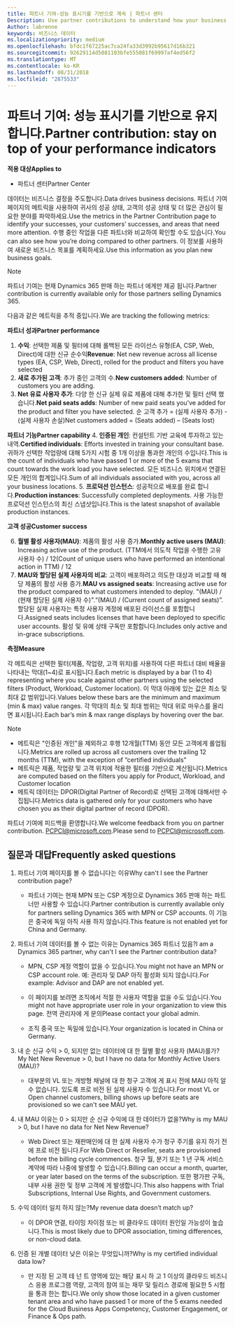 ```yaml
---
title: 파트너 기여-성능 표시기를 기반으로 계속 | 파트너 센터
Description: Use partner contributions to understand how your business is growing and succeeding
Author: labrenne
keywords: 비즈니스 데이터
ms.localizationpriority: medium
ms.openlocfilehash: bfdc1f67225ac7ca24fa33d3992b95617d16b321
ms.sourcegitcommit: 92629114d5081103bfe555081f69997af4ed56f2
ms.translationtype: MT
ms.contentlocale: ko-KR
ms.lasthandoff: 08/31/2018
ms.locfileid: "2875533"
---
```

# <a name="partner-contribution-stay-on-top-of-your-performance-indicators"></a><span data-ttu-id="6c520-103">파트너 기여: 성능 표시기를 기반으로 유지 합니다.</span><span class="sxs-lookup"><span data-stu-id="6c520-103">Partner contribution: stay on top of your performance indicators</span></span>

**<span data-ttu-id="6c520-104">적용 대상</span><span class="sxs-lookup"><span data-stu-id="6c520-104">Applies to</span></span>**
- <span data-ttu-id="6c520-105">파트너 센터</span><span class="sxs-lookup"><span data-stu-id="6c520-105">Partner Center</span></span>

<span data-ttu-id="6c520-106">데이터는 비즈니스 결정을 주도합니다.</span><span class="sxs-lookup"><span data-stu-id="6c520-106">Data drives business decisions.</span></span> <span data-ttu-id="6c520-107">파트너 기여 페이지의 메트릭을 사용하여 귀사의 성공 상태, 고객의 성공 상태 및 더 많은 관심이 필요한 분야를 파악하세요.</span><span class="sxs-lookup"><span data-stu-id="6c520-107">Use the metrics in the Partner Contribution page to identify your successes, your customers’ successes, and areas that need more attention.</span></span> <span data-ttu-id="6c520-108">수행 중인 작업을 다른 파트너와 비교하여 확인할 수도 있습니다.</span><span class="sxs-lookup"><span data-stu-id="6c520-108">You can also see how you’re doing compared to other partners.</span></span> <span data-ttu-id="6c520-109">이 정보를 사용하여 새로운 비즈니스 목표를 계획하세요.</span><span class="sxs-lookup"><span data-stu-id="6c520-109">Use this information as you plan new business goals.</span></span>

>[!NOTE]
><span data-ttu-id="6c520-110">파트너 기여는 현재 Dynamics 365 판매 하는 파트너 에게만 제공 됩니다.</span><span class="sxs-lookup"><span data-stu-id="6c520-110">Partner contribution is currently available only for those partners selling Dynamics 365.</span></span>

<span data-ttu-id="6c520-111">다음과 같은 메트릭을 추적 중입니다.</span><span class="sxs-lookup"><span data-stu-id="6c520-111">We are tracking the following metrics:</span></span>

**<span data-ttu-id="6c520-112">파트너 성과</span><span class="sxs-lookup"><span data-stu-id="6c520-112">Partner performance</span></span>**

1. <span data-ttu-id="6c520-113">**수익**: 선택한 제품 및 필터에 대해 롤백된 모든 라이선스 유형(EA, CSP, Web, Direct)에 대한 신규 순수익</span><span class="sxs-lookup"><span data-stu-id="6c520-113">**Revenue**: Net new revenue across all license types (EA, CSP, Web, Direct), rolled for the product and filters you have selected</span></span>
2. <span data-ttu-id="6c520-114">**새로 추가된 고객**: 추가 중인 고객의 수.</span><span class="sxs-lookup"><span data-stu-id="6c520-114">**New customers added**: Number of customers you are adding.</span></span>
3. <span data-ttu-id="6c520-115">**Net 유료 사용자 추가**: 다양 한 신규 실제 유료 제품에 대해 추가한 및 필터 선택 했습니다.</span><span class="sxs-lookup"><span data-stu-id="6c520-115">**Net paid seats adds**: Number of new paid seats you’ve added for the product and filter you have selected.</span></span>  <span data-ttu-id="6c520-116">순 고객 추가 = (실제 사용자 추가) - (실제 사용자 손실)</span><span class="sxs-lookup"><span data-stu-id="6c520-116">Net customers added = (Seats added) – (Seats lost)</span></span> 

**<span data-ttu-id="6c520-117">파트너 기능</span><span class="sxs-lookup"><span data-stu-id="6c520-117">Partner capability</span></span>**
4. <span data-ttu-id="6c520-118">**인증된 개인**: 컨설턴트 기반 교육에 투자하고 있는 내역.</span><span class="sxs-lookup"><span data-stu-id="6c520-118">**Certified individuals**: Efforts invested in training your consultant base.</span></span> <span data-ttu-id="6c520-119">귀하가 선택한 작업량에 대해 5가지 시험 중 1개 이상을 통과한 개인의 수입니다.</span><span class="sxs-lookup"><span data-stu-id="6c520-119">This is the count of individuals who have passed 1 or more of the 5 exams that count towards the work load you have selected.</span></span> <span data-ttu-id="6c520-120">모든 비즈니스 위치에서 연결된 모든 개인의 합계입니다.</span><span class="sxs-lookup"><span data-stu-id="6c520-120">Sum of all individuals associated with you, across all your business locations.</span></span>
5. <span data-ttu-id="6c520-121">**프로덕션 인스턴스**: 성공적으로 배포를 완료 합니다.</span><span class="sxs-lookup"><span data-stu-id="6c520-121">**Production instances**: Successfully completed deployments.</span></span> <span data-ttu-id="6c520-122">사용 가능한 프로덕션 인스턴스의 최신 스냅샷입니다.</span><span class="sxs-lookup"><span data-stu-id="6c520-122">This is the latest snapshot of available production instances.</span></span>

**<span data-ttu-id="6c520-123">고객 성공</span><span class="sxs-lookup"><span data-stu-id="6c520-123">Customer success</span></span>**

6.  <span data-ttu-id="6c520-124">**월별 활성 사용자(MAU)**: 제품의 활성 사용 증가.</span><span class="sxs-lookup"><span data-stu-id="6c520-124">**Monthly active users (MAU)**: Increasing active use of the product.</span></span>
<span data-ttu-id="6c520-125">(TTM에서 의도적 작업을 수행한 고유 사용자 수) / 12</span><span class="sxs-lookup"><span data-stu-id="6c520-125">(Count of unique users who have performed an intentional action in TTM) / 12</span></span>
7. <span data-ttu-id="6c520-126">**MAU와 할당된 실제 사용자의 비교**: 고객이 배포하려고 의도한 대상과 비교할 때 해당 제품의 활성 사용 증가.</span><span class="sxs-lookup"><span data-stu-id="6c520-126">**MAU vs assigned seats**: Increasing active use for the product compared to what customers intended to deploy.</span></span> <span data-ttu-id="6c520-127">"(MAU) / (현재 할당된 실제 사용자 수)".</span><span class="sxs-lookup"><span data-stu-id="6c520-127">“(MAU) / (Current count of assigned seats)”.</span></span> <span data-ttu-id="6c520-128">할당된 실제 사용자는 특정 사용자 계정에 배포된 라이선스를 포함합니다.</span><span class="sxs-lookup"><span data-stu-id="6c520-128">Assigned seats includes licenses that have been deployed to specific user accounts.</span></span>  <span data-ttu-id="6c520-129">활성 및 유예 상태 구독만 포함합니다.</span><span class="sxs-lookup"><span data-stu-id="6c520-129">Includes only active and in-grace subscriptions.</span></span> 


**<span data-ttu-id="6c520-130">측정</span><span class="sxs-lookup"><span data-stu-id="6c520-130">Measure</span></span>**

<span data-ttu-id="6c520-131">각 메트릭은 선택한 필터(제품, 작업량, 고객 위치)를 사용하여 다른 파트너 대비 배율을 나타내는 막대(1~4)로 표시됩니다.</span><span class="sxs-lookup"><span data-stu-id="6c520-131">Each metric is displayed by a bar (1 to 4) representing where you scale against other partners using the selected filters (Product, Workload, Customer location).</span></span> <span data-ttu-id="6c520-132">이 막대 아래에 있는 값은 최소 및 최대 값 범위입니다.</span><span class="sxs-lookup"><span data-stu-id="6c520-132">Values below these bars are the minimum and maximum (min & max) value ranges.</span></span> <span data-ttu-id="6c520-133">각 막대의 최소 및 최대 범위는 막대 위로 마우스를 올리면 표시됩니다.</span><span class="sxs-lookup"><span data-stu-id="6c520-133">Each bar’s min & max range displays by hovering over the bar.</span></span>  

>[!NOTE] 
>- <span data-ttu-id="6c520-134">메트릭은 "인증된 개인"을 제외하고 후행 12개월(TTM) 동안 모든 고객에게 롤업됩니다.</span><span class="sxs-lookup"><span data-stu-id="6c520-134">Metrics are rolled up across all customers over the trailing 12 months (TTM), with the exception of “certified individuals”</span></span>        
>- <span data-ttu-id="6c520-135">메트릭은 제품, 작업량 및 고객 위치에 적용한 필터를 기반으로 계산됩니다.</span><span class="sxs-lookup"><span data-stu-id="6c520-135">Metrics are computed based on the filters you apply for Product, Workload, and Customer location</span></span>
>- <span data-ttu-id="6c520-136">메트릭 데이터는 DPOR(Digital Partner of Record)로 선택된 고객에 대해서만 수집됩니다.</span><span class="sxs-lookup"><span data-stu-id="6c520-136">Metrics data is gathered only for your customers who have chosen you as their digital partner of record (DPOR).</span></span> 

<span data-ttu-id="6c520-137">파트너 기여에 피드백을 환영합니다.</span><span class="sxs-lookup"><span data-stu-id="6c520-137">We welcome feedback from you on partner contribution.</span></span> <span data-ttu-id="6c520-138">PCPCI@microsoft.com.</span><span class="sxs-lookup"><span data-stu-id="6c520-138">Please send to PCPCI@microsoft.com.</span></span>  

## <a name="frequently-asked-questions"></a><span data-ttu-id="6c520-139">질문과 대답</span><span class="sxs-lookup"><span data-stu-id="6c520-139">Frequently asked questions</span></span>

1. <span data-ttu-id="6c520-140">파트너 기여 페이지를 볼 수 없습니다는 이유</span><span class="sxs-lookup"><span data-stu-id="6c520-140">Why can't I see the Partner contribution page?</span></span>
    - <span data-ttu-id="6c520-141">파트너 기여는 현재 MPN 또는 CSP 계정으로 Dynamics 365 판매 하는 파트너만 사용할 수 있습니다.</span><span class="sxs-lookup"><span data-stu-id="6c520-141">Partner contribution is currently available only for partners selling Dynamics 365 with MPN or CSP accounts.</span></span> <span data-ttu-id="6c520-142">이 기능은 중국에 독일 아직 사용 하지 않습니다.</span><span class="sxs-lookup"><span data-stu-id="6c520-142">This feature is not enabled yet for China and Germany.</span></span>
2. <span data-ttu-id="6c520-143">파트너 기여 데이터를 볼 수 없는 이유는 Dynamics 365 파트너 있음?</span><span class="sxs-lookup"><span data-stu-id="6c520-143">I am a Dynamics 365 partner, why can't I see the Partner contribution data?</span></span>
      - <span data-ttu-id="6c520-144">MPN, CSP 계정 역할이 없을 수 있습니다.</span><span class="sxs-lookup"><span data-stu-id="6c520-144">You might not have an MPN or CSP account role.</span></span> <span data-ttu-id="6c520-145">예: 관리자 및 DAP 아직 활성화 되지 않습니다.</span><span class="sxs-lookup"><span data-stu-id="6c520-145">For example: Advisor and DAP are not enabled yet.</span></span>  
    - <span data-ttu-id="6c520-146">이 페이지를 보려면 조직에서 적절 한 사용자 역할을 없을 수도 있습니다.</span><span class="sxs-lookup"><span data-stu-id="6c520-146">You might not have appropriate user role in your organization to view this page.</span></span> <span data-ttu-id="6c520-147">전역 관리자에 게 문의</span><span class="sxs-lookup"><span data-stu-id="6c520-147">Please contact your global admin.</span></span>

    - <span data-ttu-id="6c520-148">조직 중국 또는 독일에 있습니다.</span><span class="sxs-lookup"><span data-stu-id="6c520-148">Your organization is located in China or Germany.</span></span>

3. <span data-ttu-id="6c520-149">내 순 신규 수익 > 0, 되지만 없는 데이터에 대 한 월별 활성 사용자 (MAU)를가?</span><span class="sxs-lookup"><span data-stu-id="6c520-149">My Net New Revenue > 0, but I have no data for Monthly Active Users (MAU)?</span></span>
    - <span data-ttu-id="6c520-150">대부분의 VL 또는 개방형 채널에 대 한 청구 고객에 게 표시 전에 MAU 아직 알 수 없습니다. 있도록 프로 비전 된 실제 사용자 수 있습니다.</span><span class="sxs-lookup"><span data-stu-id="6c520-150">For most VL or Open channel customers, billing shows up before seats are provisioned so we can't see MAU yet.</span></span>

4.  <span data-ttu-id="6c520-151">내 MAU 이유는 0 > 되지만 순 신규 수익에 대 한 데이터가 없을?</span><span class="sxs-lookup"><span data-stu-id="6c520-151">Why is my MAU > 0, but I have no data for Net New Revenue?</span></span>
    - <span data-ttu-id="6c520-152">Web Direct 또는 재판매인에 대 한 실제 사용자 수가 청구 주기를 유지 하기 전에 프로 비전 됩니다.</span><span class="sxs-lookup"><span data-stu-id="6c520-152">For Web Direct or Reseller, seats are provisioned before the billing cycle commences.</span></span> <span data-ttu-id="6c520-153">청구 월, 분기 또는 1 년 구독 서비스 계약에 따라 나중에 발생할 수 있습니다.</span><span class="sxs-lookup"><span data-stu-id="6c520-153">Billing can occur a month, quarter, or year later based on the terms of the subscription.</span></span> <span data-ttu-id="6c520-154">또한 평가판 구독, 내부 사용 권한 및 정부 고객에 게 발생합니다.</span><span class="sxs-lookup"><span data-stu-id="6c520-154">This also happens with Trial Subscriptions, Internal Use Rights, and Government customers.</span></span>
5.  <span data-ttu-id="6c520-155">수익 데이터 일치 하지 않는?</span><span class="sxs-lookup"><span data-stu-id="6c520-155">My revenue data doesn’t match up?</span></span>
    - <span data-ttu-id="6c520-156">이 DPOR 연결, 타이밍 차이점 또는 비 클라우드 데이터 원인일 가능성이 높습니다.</span><span class="sxs-lookup"><span data-stu-id="6c520-156">This is most likely due to DPOR association, timing differences, or non-cloud data.</span></span>
6.  <span data-ttu-id="6c520-157">인증 된 개별 데이터 낮은 이유는 무엇입니까?</span><span class="sxs-lookup"><span data-stu-id="6c520-157">Why is my certified individual data low?</span></span>
    - <span data-ttu-id="6c520-158">만 지정 된 고객 테 넌 트 영역에 있는 해당 표시 하 고 1 이상의 클라우드 비즈니스 응용 프로그램 역량, 고객의 참여 또는 재무 및 릴리스 경로에 필요한 5 시험을 통과 한는 합니다.</span><span class="sxs-lookup"><span data-stu-id="6c520-158">We only show those located in a given customer tenant area and who have passed 1 or more of the 5 exams needed for the Cloud Business Apps Competency, Customer Engagement, or Finance & Ops path.</span></span>   